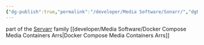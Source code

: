 ```yaml
---
{"dg-publish":true,"permalink":"/developer/Media Software/Sonarr/","dgPassFrontmatter":true}
---
```



part of the [Servarr](https://wiki.servarr.com/) family
[[developer/Media Software/Docker Compose Media Containers Arrs\|Docker Compose Media Containers Arrs]]